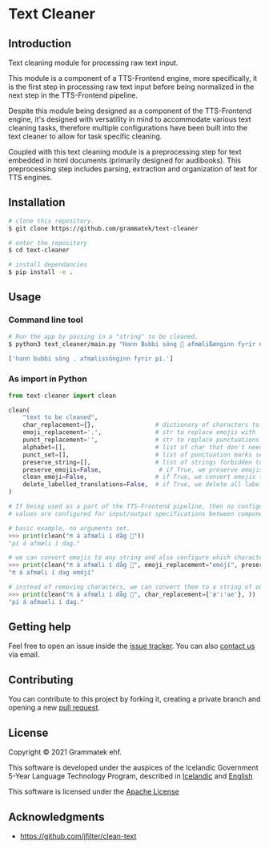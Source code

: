 # Text Cleaner 

## Introduction

Text cleaning module for processing raw text input.

This module is a component of a TTS-Frontend engine, more specifically, it is the first step in processing raw text input before being normalized in the next step in the TTS-Frontend pipeline.

Despite this module being designed as a component of the TTS-Frontend engine, it's designed with versatility in mind to accommodate various text cleaning tasks, therefore multiple configurations have been built into the text cleaner to allow for task specific cleaning.

Coupled with this text cleaning module is a preprocessing step for text embedded in html documents (primarily designed for audibooks). This preprocessing step includes parsing, extraction and organization of text for TTS engines.

## Installation
```bash
# clone this repository.
$ git clone https://github.com/grammatek/text-cleaner

# enter the repository
$ cd text-cleaner

# install dependancies
$ pip install -e .
```
## Usage

### Command line tool
```bash
# Run the app by passing in a "string" to be cleaned. 
$ python3 text_cleaner/main.py "Hann Bubbi söng 🎤 afmælißønginn fyrir π."

['hann bubbi söng . afmælissönginn fyrir pí.']
```

### As import in Python
```python
from text-cleaner import clean

clean(
    "text to be cleaned",                  
    char_replacement={},                 # dictionary of characters to convert     
    emoji_replacement='.',               # str to replace emojis with        
    punct_replacement='',                # str to replace punctuations with
    alphabet=[],                         # list of char that don't need converting     
    punct_set=[],                        # list of punctuation marks set to preserve
    preserve_string=[],                  # list of strings forbidden to strip or convert
    preserve_emojis=False,                # if True, we preserve emojis
    clean_emoji=False,                   # if True, we convert emojis to their text description 
    delete_labelled_translations=False,  # if True, we delete all labelled translations
)

# If being used as a part of the TTS-Frontend pipeline, then no configurations should be made. All default 
# values are configured for input/output specifications between components in the TTS-Frontend pipeline.

# basic example, no arguments set.
>>> print(clean("π á afmæli í dåg 🎉"))
"pí á afmæli í dag."

# we can convert emojis to any string and also configure which characters are to be preserved.
>>> print(clean("π á afmæli í dåg 🎉", emoji_replacement="emójí", preserve_string=['π'])
"π á afmæli í dag emójí"

# instead of removing characters, we can convert them to a string of our choice. 
>>> print(clean("π á afmæli í dåg 🎉", char_replacement={'æ':'ae'}, ))
"pí á afmaeli í dag."
```


## Getting help

Feel free to open an issue inside the [issue tracker](https://github.com/grammatek/text-cleaner/issues). You can also [contact us](mailto:info@grammatek.com) via email.

## Contributing

You can contribute to this project by forking it, creating a private branch and opening a new [pull request](https://github.com/grammatek/text-cleaner/pulls).

## License

Copyright © 2021 Grammatek ehf.

This software is developed under the auspices of the Icelandic Government 5-Year Language Technology Program, described in
[Icelandic](https://www.stjornarradid.is/lisalib/getfile.aspx?itemid=56f6368e-54f0-11e7-941a-005056bc530c) and
[English](https://clarin.is/media/uploads/mlt-en.pdf)

This software is licensed under the [Apache License](LICENSE)

## Acknowledgments
* https://github.com/jfilter/clean-text
